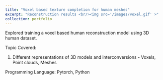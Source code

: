 ```yaml
---
title: "Voxel based texture completion for human meshes"
excerpt: "Reconstruction results <br/><img src='/images/voxel.gif' >" 
collection: portfolio
---
```


Explored training a voxel based human reconstruction model using 3D human dataset.  

Topic Covered: 
1. Different representations of 3D models and interconversions - Voxels, Point clouds, Meshes

Programming Language:
Pytorch, Python
